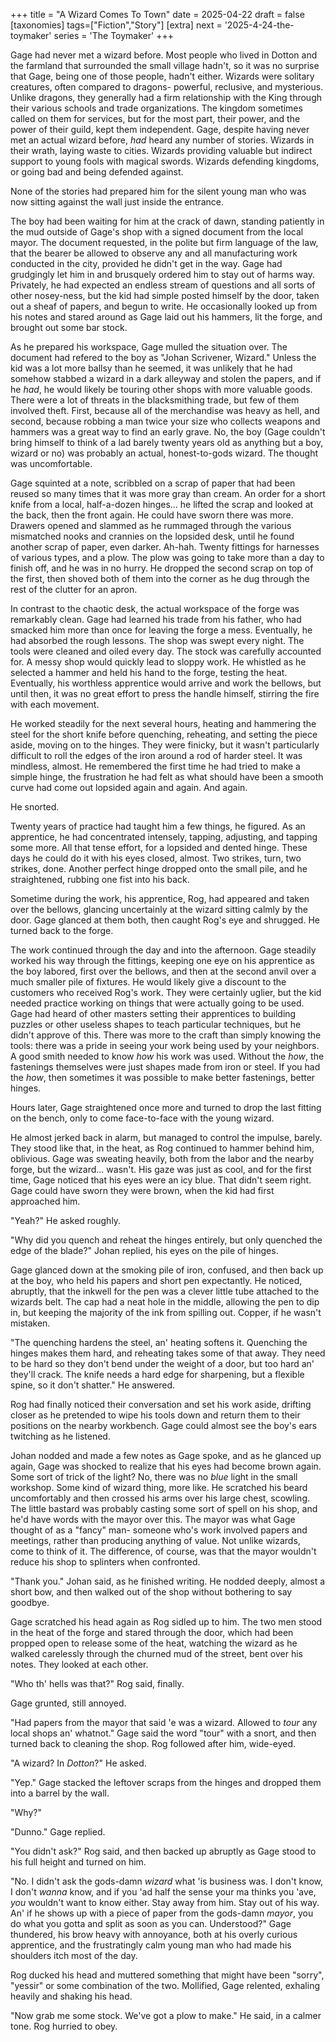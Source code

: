 +++
title = "A Wizard Comes To Town"
date = 2025-04-22
draft = false
[taxonomies]
tags=["Fiction","Story"]
[extra]
next = '2025-4-24-the-toymaker'
series = 'The Toymaker'
+++

Gage had never met a wizard before. Most people who lived in Dotton and the farmland that surrounded the small village hadn't, so it was no surprise that Gage, being one of those people, hadn't either. Wizards were solitary creatures, often compared to dragons- powerful, reclusive, and mysterious. Unlike dragons, they generally had a firm relationship with the King through their various schools and trade organizations. The kingdom sometimes called on them for services, but for the most part, their power, and the power of their guild, kept them independent. Gage, despite having never met an actual wizard before, *had* heard any number of stories. Wizards in their wrath, laying waste to cities. Wizards providing valuable but indirect support to young fools with magical swords. Wizards defending kingdoms, or going bad and being defended against.

None of the stories had prepared him for the silent young man who was now sitting against the wall just inside the entrance.

The boy had been waiting for him at the crack of dawn, standing patiently in the mud outside of Gage's shop with a signed document from the local mayor. The document requested, in the polite but firm language of the law, that the bearer be allowed to observe any and all manufacturing work conducted in the city, provided he didn't get in the way. Gage had grudgingly let him in and brusquely ordered him to stay out of harms way. Privately, he had expected an endless stream of questions and all sorts of other nosey-ness, but the kid had simple posted himself by the door, taken out a sheaf of papers, and begun to write. He occasionally looked up from his notes and stared around as Gage laid out his hammers, lit the forge, and brought out some bar stock.

As he prepared his workspace, Gage mulled the situation over. The document had refered to the boy as "Johan Scrivener, Wizard." Unless the kid was a lot more ballsy than he seemed, it was unlikely that he had somehow stabbed a wizard in a dark alleyway and stolen the papers, and if he *had*, he would likely be touring other shops with more valuable goods. There were a lot of threats in the blacksmithing trade, but few of them involved theft. First, because all of the merchandise was heavy as hell, and second, because robbing a man twice your size who collects weapons and hammers was a great way to find an early grave. No, the boy (Gage couldn't bring himself to think of a lad barely twenty years old as anything but a boy, wizard or no) was probably an actual, honest-to-gods wizard. The thought was uncomfortable. 

Gage squinted at a note, scribbled on a scrap of paper that had been reused so many times that it was more gray than cream. An order for a short knife from a local, half-a-dozen hinges... he lifted the scrap and looked at the back, then the front again. He could have sworn there was more. Drawers opened and slammed as he rummaged through the various mismatched nooks and crannies on the lopsided desk, until he found another scrap of paper, even darker. Ah-hah. Twenty fittings for harnesses of various types, and a plow. The plow was going to take more than a day to finish off, and he was in no hurry. He dropped the second scrap on top of the first, then shoved both of them into the corner as he dug through the rest of the clutter for an apron.

In contrast to the chaotic desk, the actual workspace of the forge was remarkably clean. Gage had learned his trade from his father, who had smacked him more than once for leaving the forge a mess. Eventually, he had absorbed the rough lessons. The shop was swept every night. The tools were cleaned and oiled every day. The stock was carefully accounted for. A messy shop would quickly lead to sloppy work. He whistled as he selected a hammer and held his hand to the forge, testing the heat. Eventually, his worthless apprentice would arrive and work the bellows, but until then, it was no great effort to press the handle himself, stirring the fire with each movement.

He worked steadily for the next several hours, heating and hammering the steel for the short knife before quenching, reheating, and setting the piece aside, moving on to the hinges. They were finicky, but it wasn't particularly difficult to roll the edges of the iron around a rod of harder steel. It was mindless, almost. He remembered the first time he had tried to make a simple hinge, the frustration he had felt as what should have been a smooth curve had come out lopsided again and again. And again. 

He snorted. 

Twenty years of practice had taught him a few things, he figured. As an apprentice, he had concentrated intensely, tapping, adjusting, and tapping some more. All that tense effort, for a lopsided and dented hinge. These days he could do it with his eyes closed, almost. Two strikes, turn, two strikes, done. Another perfect hinge dropped onto the small pile, and he straightened, rubbing one fist into his back.

Sometime during the work, his apprentice, Rog, had appeared and taken over the bellows, glancing uncertainly at the wizard sitting calmly by the door. Gage glanced at them both, then caught Rog's eye and shrugged. He turned back to the forge.

The work continued through the day and into the afternoon. Gage steadily worked his way through the fittings, keeping one eye on his apprentice as the boy labored, first over the bellows, and then at the second anvil over a much smaller pile of fixtures. He would likely give a discount to the customers who received Rog's work. They were certainly uglier, but the kid needed practice working on things that were actually going to be used. Gage had heard of other masters setting their apprentices to building puzzles or other useless shapes to teach particular techniques, but he didn't approve of this. There was more to the craft than simply knowing the tools: there was a pride in seeing your work being used by your neighbors. A good smith needed to know *how* his work was used. Without the *how*, the fastenings themselves were just shapes made from iron or steel. If you had the *how*, then sometimes it was possible to make better fastenings, better hinges.

Hours later, Gage straightened once more and turned to drop the last fitting on the bench, only to come face-to-face with the young wizard.

He almost jerked back in alarm, but managed to control the impulse, barely. They stood like that, in the heat, as Rog continued to hammer behind him, oblivious. Gage was sweating heavily, both from the labor and the nearby forge, but the wizard... wasn't. His gaze was just as cool, and for the first time, Gage noticed that his eyes were an icy blue. That didn't seem right. Gage could have sworn they were brown, when the kid had first approached him.

"Yeah?" He asked roughly.

"Why did you quench and reheat the hinges entirely, but only quenched the edge of the blade?" Johan replied, his eyes on the pile of hinges.

Gage glanced down at the smoking pile of iron, confused, and then back up at the boy, who held his papers and short pen expectantly. He noticed, abruptly, that the inkwell for the pen was a clever little tube attached to the wizards belt. The cap had a neat hole in the middle, allowing the pen to dip in, but keeping the majority of the ink from spilling out. Copper, if he wasn't mistaken.

"The quenching hardens the steel, an' heating softens it. Quenching the hinges makes them hard, and reheating takes some of that away. They need to be hard so they don't bend under the weight of a door, but too hard an' they'll crack. The knife needs a hard edge for sharpening, but a flexible spine, so it don't shatter." He answered.

Rog had finally noticed their conversation and set his work aside, drifting closer as he pretended to wipe his tools down and return them to their positions on the nearby workbench. Gage could almost see the boy's ears twitching as he listened.

Johan nodded and made a few notes as Gage spoke, and as he glanced up again, Gage was shocked to realize that his eyes had become brown again. Some sort of trick of the light? No, there was no *blue* light in the small workshop. Some kind of wizard thing, more like. He scratched his beard uncomfortably and then crossed his arms over his large chest, scowling. The little bastard was probably casting some sort of spell on his shop, and he'd have words with the mayor over this. The mayor was what Gage thought of as a "fancy" man- someone who's work involved papers and meetings, rather than producing anything of value. Not unlike wizards, come to think of it. The difference, of course, was that the mayor wouldn't reduce his shop to splinters when confronted.

"Thank you." Johan said, as he finished writing. He nodded deeply, almost a short bow, and then walked out of the shop without bothering to say goodbye.

Gage scratched his head again as Rog sidled up to him. The two men stood in the heat of the forge and stared through the door, which had been propped open to release some of the heat, watching the wizard as he walked carelessly through the churned mud of the street, bent over his notes. They looked at each other.

"Who th' hells was that?" Rog said, finally.

Gage grunted, still annoyed.

"Had papers from the mayor that said 'e was a wizard. Allowed to *tour* any local shops an' whatnot." Gage said the word "tour" with a snort, and then turned back to cleaning the shop. Rog followed after him, wide-eyed.

"A wizard? In *Dotton*?" He asked.

"Yep." Gage stacked the leftover scraps from the hinges and dropped them into a barrel by the wall.

"Why?"

"Dunno." Gage replied.

"You didn't ask?" Rog said, and then backed up abruptly as Gage stood to his full height and turned on him. 

"No. I didn't ask the gods-damn *wizard* what 'is business was. I don't know, I don't *wanna* know, and if you 'ad half the sense your ma thinks you 'ave, *you* wouldn't want to know either. Stay away from him. Stay out of his way. An' if he shows up with a piece of paper from the gods-damn *mayor*, you do what you gotta and split as soon as you can. Understood?" Gage thundered, his brow heavy with annoyance, both at his overly curious apprentice, and the frustratingly calm young man who had made his shoulders itch most of the day.

Rog ducked his head and muttered something that might have been "sorry", "yessir" or some combination of the two. Mollified, Gage relented, exhaling heavily and shaking his head.

"Now grab me some stock. We've got a plow to make." He said, in a calmer tone. Rog hurried to obey.
